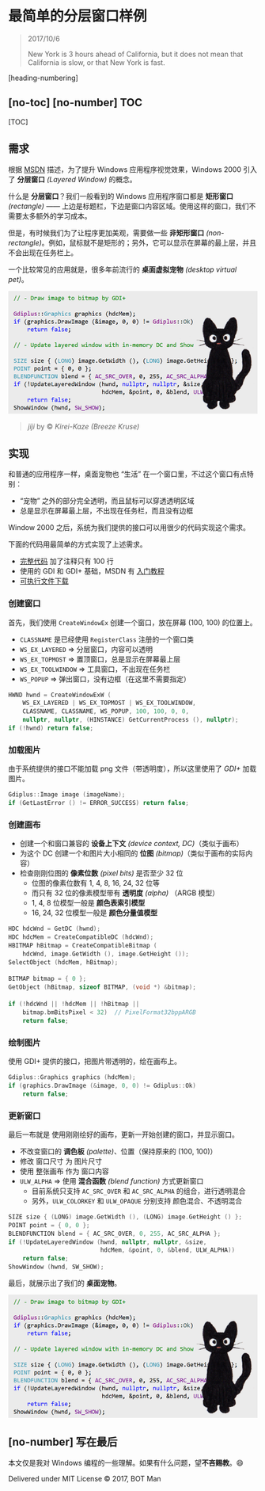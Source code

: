 ﻿# 最简单的分层窗口样例

> 2017/10/6
>
> New York is 3 hours ahead of California,
> but it does not mean that California is slow,
> or that New York is fast.

[heading-numbering]

## [no-toc] [no-number] TOC

[TOC]

## 需求

根据 [MSDN](https://docs.microsoft.com/en-us/previous-versions/ms997507%28v=msdn.10%29) 描述，为了提升 Windows 应用程序视觉效果，Windows 2000 引入了 **分层窗口** _(Layered Window)_ 的概念。

什么是 **分层窗口**？我们一般看到的 Windows 应用程序窗口都是 **矩形窗口** _(rectangle)_ —— 上边是标题栏，下边是窗口内容区域。使用这样的窗口，我们不需要太多额外的学习成本。

但是，有时候我们为了让程序更加美观，需要做一些 **非矩形窗口** _(non-rectangle)_。例如，鼠标就不是矩形的；另外，它可以显示在屏幕的最上层，并且不会出现在任务栏上。

一个比较常见的应用就是，很多年前流行的 **桌面虚拟宠物** _(desktop virtual pet)_。

![Demo](Minimal-Layered-Window-Example/Demo.png)

> _jiji_ by &copy; _Kirei-Kaze (Breeze Kruse)_

## 实现

和普通的应用程序一样，桌面宠物也 “生活” 在一个窗口里，不过这个窗口有点特别：

- “宠物” 之外的部分完全透明，而且鼠标可以穿透透明区域
- 总是显示在屏幕最上层，不出现在任务栏，而且没有边框

Window 2000 之后，系统为我们提供的接口可以用很少的代码实现这个需求。

下面的代码用最简单的方式实现了上述需求。

- [完整代码](Minimal-Layered-Window-Example/minimal-layered-window-example.cpp) 加了注释只有 100 行
- 使用的 GDI 和 GDI+ 基础，MSDN 有 [入门教程](https://docs.microsoft.com/en-us/windows/win32/learnwin32/your-first-windows-program)
- [可执行文件下载](Minimal-Layered-Window-Example/virtual-pet.zip)

### 创建窗口

首先，我们使用 `CreateWindowEx` 创建一个窗口，放在屏幕 (100, 100) 的位置上。

- `CLASSNAME` 是已经使用 `RegisterClass` 注册的一个窗口类
- `WS_EX_LAYERED` => 分层窗口，内容可以透明
- `WS_EX_TOPMOST` => 置顶窗口，总是显示在屏幕最上层
- `WS_EX_TOOLWINDOW` => 工具窗口，不出现在任务栏
- `WS_POPUP` => 弹出窗口，没有边框（在这里不需要指定）

``` cpp
HWND hwnd = CreateWindowExW (
    WS_EX_LAYERED | WS_EX_TOPMOST | WS_EX_TOOLWINDOW,
    CLASSNAME, CLASSNAME, WS_POPUP, 100, 100, 0, 0,
    nullptr, nullptr, (HINSTANCE) GetCurrentProcess (), nullptr);
if (!hwnd) return false;
```

### 加载图片

由于系统提供的接口不能加载 png 文件（带透明度），所以这里使用了 _GDI+_ 加载图片。

``` cpp
Gdiplus::Image image (imageName);
if (GetLastError () != ERROR_SUCCESS) return false;
```

### 创建画布

- 创建一个和窗口兼容的 **设备上下文** _(device context, DC)_（类似于画布）
- 为这个 DC 创建一个和图片大小相同的 **位图** _(bitmap)_（类似于画布的实际内容）
- 检查刚刚位图的 **像素位数** _(pixel bits)_ 是否至少 32 位
  - 位图的像素位数有 1, 4, 8, 16, 24, 32 位等
  - 而只有 32 位的像素模型带有 **透明度** _(alpha)_ （ARGB 模型）
  - 1, 4, 8 位模型一般是 **颜色表索引模型**
  - 16, 24, 32 位模型一般是 **颜色分量值模型**

``` cpp
HDC hdcWnd = GetDC (hwnd);
HDC hdcMem = CreateCompatibleDC (hdcWnd);
HBITMAP hBitmap = CreateCompatibleBitmap (
    hdcWnd, image.GetWidth (), image.GetHeight ());
SelectObject (hdcMem, hBitmap);

BITMAP bitmap = { 0 };
GetObject (hBitmap, sizeof BITMAP, (void *) &bitmap);

if (!hdcWnd || !hdcMem || !hBitmap ||
    bitmap.bmBitsPixel < 32)  // PixelFormat32bppARGB
    return false;
```

### 绘制图片

使用 GDI+ 提供的接口，把图片带透明的，绘在画布上。

``` cpp
Gdiplus::Graphics graphics (hdcMem);
if (graphics.DrawImage (&image, 0, 0) != Gdiplus::Ok)
    return false;
```

### 更新窗口

最后一布就是 使用刚刚绘好的画布，更新一开始创建的窗口，并显示窗口。

- 不改变窗口的 **调色板** _(palette)_、位置（保持原来的 (100, 100)）
- 修改 窗口尺寸 为 图片尺寸
- 使用 整张画布 作为 窗口内容
- `ULW_ALPHA` => 使用 **混合函数** _(blend function)_ 方式更新窗口
  - 目前系统只支持 `AC_SRC_OVER` 和 `AC_SRC_ALPHA` 的组合，进行透明混合
  - 另外，`ULW_COLORKEY` 和 `ULW_OPAQUE` 分别支持 颜色混合、不透明混合

``` cpp
SIZE size { (LONG) image.GetWidth (), (LONG) image.GetHeight () };
POINT point = { 0, 0 };
BLENDFUNCTION blend = { AC_SRC_OVER, 0, 255, AC_SRC_ALPHA };
if (!UpdateLayeredWindow (hwnd, nullptr, nullptr, &size,
                          hdcMem, &point, 0, &blend, ULW_ALPHA))
    return false;
ShowWindow (hwnd, SW_SHOW);
```

最后，就展示出了我们的 **桌面宠物**。

![Demo](Minimal-Layered-Window-Example/Demo.png)

## [no-number] 写在最后

本文仅是我对 Windows 编程的一些理解。如果有什么问题，望**不吝赐教**。😄

Delivered under MIT License &copy; 2017, BOT Man
